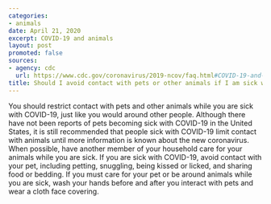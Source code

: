 ```yaml
---
categories:
- animals
date: April 21, 2020
excerpt: COVID-19 and animals
layout: post
promoted: false
sources:
- agency: cdc
  url: https://www.cdc.gov/coronavirus/2019-ncov/faq.html#COVID-19-and-Animals
title: Should I avoid contact with pets or other animals if I am sick with COVID-19?
---
```


You should restrict contact with pets and other animals while you are sick with COVID-19, just like you would around other people. Although there have not been reports of pets becoming sick with COVID-19 in the United States, it is still recommended that people sick with COVID-19 limit contact with animals until more information is known about the new coronavirus. When possible, have another member of your
household care for your animals while you are sick. If you are sick with COVID-19, avoid contact with your pet, including petting, snuggling, being kissed or licked, and sharing food or bedding. If you must care for your pet or be around animals while you are sick, wash your hands before and after you interact with pets and wear a cloth face covering.
